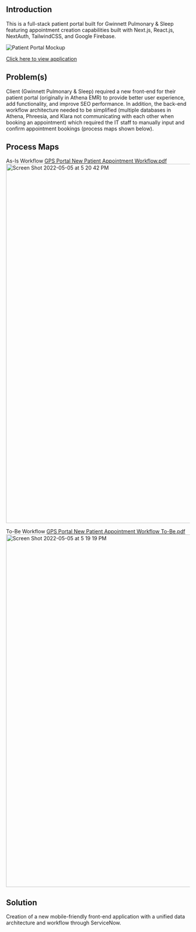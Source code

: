 ## Introduction

This is a full-stack patient portal built for Gwinnett Pulmonary & Sleep featuring appointment creation capabilities built with Next.js, React.js, NextAuth, TailwindCSS, and Google Firebase.

![Patient Portal Mockup](https://user-images.githubusercontent.com/84104582/167009991-17258aab-b164-423f-9463-d7eaad443fa8.png)

[Click here to view application](https://gps-patient-portal.vercel.app/)

## Problem(s)

Client (Gwinnett Pulmonary & Sleep) required a new front-end for their patient portal (originally in Athena EMR) to provide better user experience, add functionality, and improve SEO performance. In addition, the back-end workflow architecture needed to be simplified (multiple databases in Athena, Phreesia, and Klara not communicating with each other when booking an appointment) which required the IT staff to manually input and confirm appointment bookings (process maps shown below).

## Process Maps

As-Is Workflow
[GPS Portal New Patient Appointment Workflow.pdf](https://github.com/stephenfcan/gps_patient-portal/files/8636084/GPS.Portal.New.Patient.Appointment.Workflow.pdf)
<img width="983" alt="Screen Shot 2022-05-05 at 5 20 42 PM" src="https://user-images.githubusercontent.com/84104582/167027600-4f4800e4-4a41-444b-84cc-dc344ea33843.png">

To-Be Workflow
[GPS Portal New Patient Appointment Workflow To-Be.pdf](https://github.com/stephenfcan/gps_patient-portal/files/8636093/GPS.Portal.New.Patient.Appointment.Workflow.Copy.pdf)
<img width="965" alt="Screen Shot 2022-05-05 at 5 19 19 PM" src="https://user-images.githubusercontent.com/84104582/167027421-98ce3fe6-29a2-453d-ae5d-68841fd640b7.png">

## Solution

Creation of a new mobile-friendly front-end application with a unified data architecture and workflow through ServiceNow.
